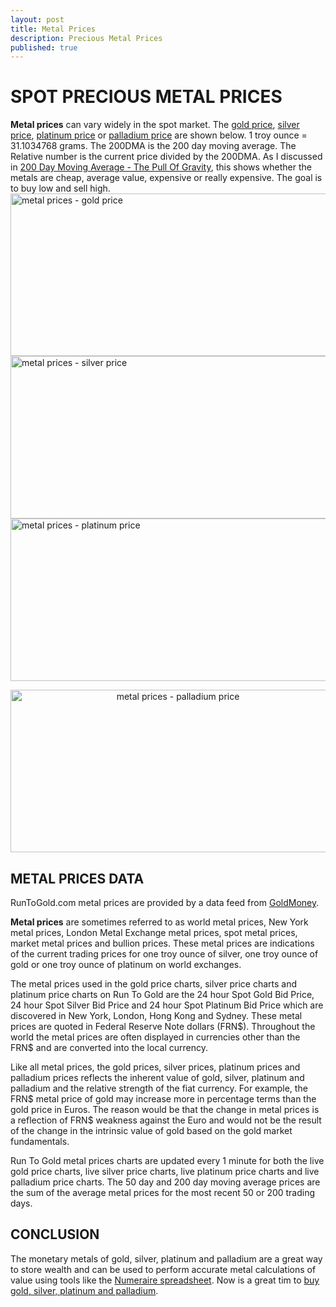 ```yaml
---
layout: post
title: Metal Prices
description: Precious Metal Prices
published: true
---
```

<h1>SPOT PRECIOUS METAL PRICES</h1>
<p style="text-align: left;"><strong>Metal prices</strong> can vary widely in the spot market. The <a href="http://www.runtogold.com/metal-prices/gold-price-and-gold-prices/">gold price</a>, <a href="http://www.runtogold.com/metal-prices/silver-price-and-silver-prices/">silver price</a>, <a href="http://www.runtogold.com/metal-prices/platinum-price-and-platinum-prices/">platinum price</a> or <a title="palladium price" href="http://www.runtogold.com/metal-prices/palladium-price-and-palladium-prices/">palladium price</a> are shown below. 1 troy ounce = 31.1034768 grams. The 200DMA is the 200 day moving average. The Relative number is the current price divided by the 200DMA. As I discussed in <a title="200 day moving average" href="http://www.runtogold.com/2010/07/200-day-moving-average/" target="_blank">200 Day Moving Average - The Pull Of Gravity</a>, this shows whether the metals are cheap, average value, expensive or really expensive. The goal is to buy low and sell high.<br />
<a title="Gold Price" href="http://www.runtogold.com/metal-prices/gold-price-and-gold-prices/" target="_blank"><img class="aligncenter" title="Gold Price" src="{{ site.baseurl }}/images/spot-gold-price-200-day-moving-average-520w.png" alt="metal prices - gold price" width="520" height="260" /></a><br />
<a title="Silver Price" href="http://www.runtogold.com/metal-prices/silver-price-and-silver-prices/" target="_blank"><img class="aligncenter" title="Silver Price" src="{{ site.baseurl }}/images/spot-silver-price-200-day-moving-average-520w.png" alt="metal prices - silver price" width="520" height="260" /></a><br />
<a title="Platinum Price" href="http://www.runtogold.com/metal-prices/platinum-price-and-platinum-prices/" target="_blank"><img class="aligncenter" title="Platinum Price" src="{{ site.baseurl }}/images/spot-platinum-price-200-day-moving-average-520w.png" alt="metal prices - platinum price" width="520" height="260" /></a></p>
<p style="text-align: center;"><a title="Palladium Price" href="http://www.runtogold.com/metal-prices/palladium-price-and-palladium-prices/" target="_blank"><img class="aligncenter" title="Palladium Price" src="{{ site.baseurl }}/images/spot-palladium-price-200-day-moving-average-520w.png" alt="metal prices - palladium price" width="520" height="260" /></a></p>
<h2>METAL PRICES DATA</h2>
<p>RunToGold.com metal prices are provided by a data feed from <a href="http://www.runtogold.com/goldmoney">GoldMoney</a>.</p>
<p><strong>Metal prices</strong> are sometimes referred to as world metal prices, New York metal prices, London Metal Exchange metal prices, spot metal prices, market metal prices and bullion prices. These metal prices are indications of the current trading prices for one troy ounce of silver, one troy ounce of gold or one troy ounce of platinum on world exchanges.</p>
<p>The metal prices used in the gold price charts, silver price charts and platinum price charts on Run To Gold are the 24 hour Spot Gold Bid Price, 24 hour Spot Silver Bid Price and 24 hour Spot Platinum Bid Price which are discovered in New York, London, Hong Kong and Sydney. These metal prices are quoted in Federal Reserve Note dollars (FRN$). Throughout the world the metal prices are often displayed in currencies other than the FRN$ and are converted into the local currency.</p>
<p>Like all metal prices, the gold prices, silver prices, platinum prices and palladium prices reflects the inherent value of gold, silver, platinum and palladium and the relative strength of the fiat currency. For example, the FRN$ metal price of gold may increase more in percentage terms than the gold price in Euros. The reason would be that the change in metal prices is a reflection of FRN$ weakness against the Euro and would not be the result of the change in the intrinsic value of gold based on the gold market fundamentals.</p>
<p>Run To Gold metal prices charts are updated every 1 minute for both the live gold price charts, live silver price charts, live platinum price charts and live palladium price charts. The 50 day and 200 day moving average prices are the sum of the average metal prices for the most recent 50 or 200 trading days.</p>
<h2><strong>CONCLUSION</strong></h2>
<p>The monetary metals of gold, silver, platinum and palladium are a great way to store wealth and can be used to perform accurate metal calculations of value using tools like the <a href="http://www.runtogold.com/numerairespreadsheet">Numeraire spreadsheet</a>. Now is a great tim to <a href="http://www.runtogold.com/how-to-buy-gold-or-silver/">buy gold, silver, platinum and palladium</a>.</p>
